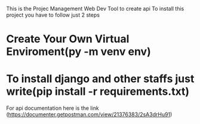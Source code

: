 This is the Projec Management Web Dev Tool to create api
To install this project you have to follow just 2 steps
# Create Your Own Virtual Enviroment(py -m venv env)
# To install django and other staffs just write(pip install -r requirements.txt)
For api documentation here is the link (https://documenter.getpostman.com/view/21376383/2sA3drHu91)
